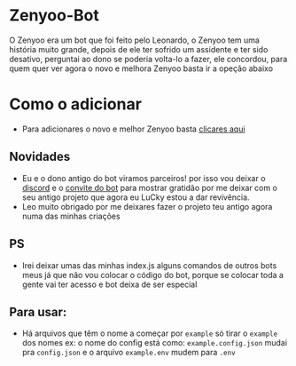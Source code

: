 # Zenyoo-Bot
O Zenyoo era um bot que foi feito pelo Leonardo, o Zenyoo tem uma história muito grande, depois de ele ter sofrido um assidente e ter sido desativo, perguntai ao dono se poderia volta-lo a fazer, ele concordou, para quem quer ver agora o novo e melhora Zenyoo basta ir a opeção abaixo
# Como o adicionar
- Para adicionares o novo e melhor Zenyoo basta [clicares aqui](https://discord.com/oauth2/authorize?client_id=812801092538597418&scope=bot&permissions=2147483647&redirect_uri=https%3A%2F%2Fdiscord.gg%2FUtWdsuJv8y)
## Novidades
- Eu e o dono antigo do bot viramos parceiros! por isso vou deixar o [discord](https://discord.gg/KS6qfuf6Ha) e o [convite do bot](https://discord.com/oauth2/authorize?client_id=770762400034848808&scope=bot&permissions=8) para mostrar gratidão por me deixar com o seu antigo projeto que agora eu LuCky estou a dar revivência.
- Leo muito obrigado por me deixares fazer o projeto teu antigo agora numa das minhas criações 

## PS
- Irei deixar umas das minhas index.js alguns comandos de outros bots meus já que não vou colocar o código do bot, porque se colocar toda a gente vai ter acesso e bot deixa de ser especial

## Para usar:
 - Há arquivos que têm o nome a começar por `example` só tirar o `example` dos nomes ex: o nome do config está como: `example.config.json` mudai pra `config.json` e o arquivo `example.env` mudem para `.env`
